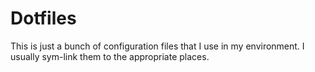 Dotfiles
========

This is just a bunch of configuration files that I use in my environment. I
usually sym-link them to the appropriate places.
